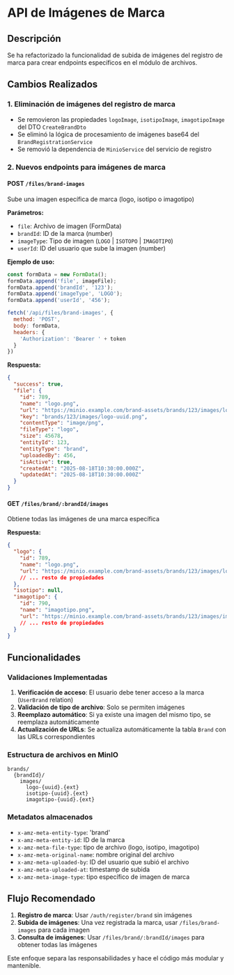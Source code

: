 # API de Imágenes de Marca

## Descripción
Se ha refactorizado la funcionalidad de subida de imágenes del registro de marca para crear endpoints específicos en el módulo de archivos.

## Cambios Realizados

### 1. Eliminación de imágenes del registro de marca
- Se removieron las propiedades `logoImage`, `isotipoImage`, `imagotipoImage` del DTO `CreateBrandDto`
- Se eliminó la lógica de procesamiento de imágenes base64 del `BrandRegistrationService`
- Se removió la dependencia de `MinioService` del servicio de registro

### 2. Nuevos endpoints para imágenes de marca

#### POST `/files/brand-images`
Sube una imagen específica de marca (logo, isotipo o imagotipo)

**Parámetros:**
- `file`: Archivo de imagen (FormData)
- `brandId`: ID de la marca (number)
- `imageType`: Tipo de imagen (`LOGO` | `ISOTOPO` | `IMAGOTIPO`)
- `userId`: ID del usuario que sube la imagen (number)

**Ejemplo de uso:**
```javascript
const formData = new FormData();
formData.append('file', imageFile);
formData.append('brandId', '123');
formData.append('imageType', 'LOGO');
formData.append('userId', '456');

fetch('/api/files/brand-images', {
  method: 'POST',
  body: formData,
  headers: {
    'Authorization': 'Bearer ' + token
  }
})
```

**Respuesta:**
```json
{
  "success": true,
  "file": {
    "id": 789,
    "name": "logo.png",
    "url": "https://minio.example.com/brand-assets/brands/123/images/logo-uuid.png",
    "key": "brands/123/images/logo-uuid.png",
    "contentType": "image/png",
    "fileType": "logo",
    "size": 45678,
    "entityId": 123,
    "entityType": "brand",
    "uploadedBy": 456,
    "isActive": true,
    "createdAt": "2025-08-18T10:30:00.000Z",
    "updatedAt": "2025-08-18T10:30:00.000Z"
  }
}
```

#### GET `/files/brand/:brandId/images`
Obtiene todas las imágenes de una marca específica

**Respuesta:**
```json
{
  "logo": {
    "id": 789,
    "name": "logo.png",
    "url": "https://minio.example.com/brand-assets/brands/123/images/logo-uuid.png",
    // ... resto de propiedades
  },
  "isotipo": null,
  "imagotipo": {
    "id": 790,
    "name": "imagotipo.png",
    "url": "https://minio.example.com/brand-assets/brands/123/images/imagotipo-uuid.png",
    // ... resto de propiedades
  }
}
```

## Funcionalidades

### Validaciones Implementadas
1. **Verificación de acceso**: El usuario debe tener acceso a la marca (`UserBrand` relation)
2. **Validación de tipo de archivo**: Solo se permiten imágenes
3. **Reemplazo automático**: Si ya existe una imagen del mismo tipo, se reemplaza automáticamente
4. **Actualización de URLs**: Se actualiza automáticamente la tabla `Brand` con las URLs correspondientes

### Estructura de archivos en MinIO
```
brands/
  {brandId}/
    images/
      logo-{uuid}.{ext}
      isotipo-{uuid}.{ext}
      imagotipo-{uuid}.{ext}
```

### Metadatos almacenados
- `x-amz-meta-entity-type`: 'brand'
- `x-amz-meta-entity-id`: ID de la marca
- `x-amz-meta-file-type`: tipo de archivo (logo, isotipo, imagotipo)
- `x-amz-meta-original-name`: nombre original del archivo
- `x-amz-meta-uploaded-by`: ID del usuario que subió el archivo
- `x-amz-meta-uploaded-at`: timestamp de subida
- `x-amz-meta-image-type`: tipo específico de imagen de marca

## Flujo Recomendado

1. **Registro de marca**: Usar `/auth/register/brand` sin imágenes
2. **Subida de imágenes**: Una vez registrada la marca, usar `/files/brand-images` para cada imagen
3. **Consulta de imágenes**: Usar `/files/brand/:brandId/images` para obtener todas las imágenes

Este enfoque separa las responsabilidades y hace el código más modular y mantenible.
